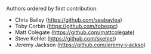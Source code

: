 
Authors ordered by first contribution:

 - Chris Bailey (https://github.com/seabaylea)
 - Toby Corbin (https://github.com/tobespc)
 - Matt Colegate (https://github.com/mattcolegate)
 - Steve Kehlet (https://github.com/skehlet)
 - Jeremy Jackson (https://github.com/jeremy-j-ackso)
